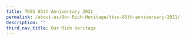 ```yaml
---
title: TKSS 65th Anniversary 2021
permalink: /about-us/Our-Rich-Heritage/tkss-65th-anniversary-2021/
description: ""
third_nav_title: Our Rich Heritage
---
```

